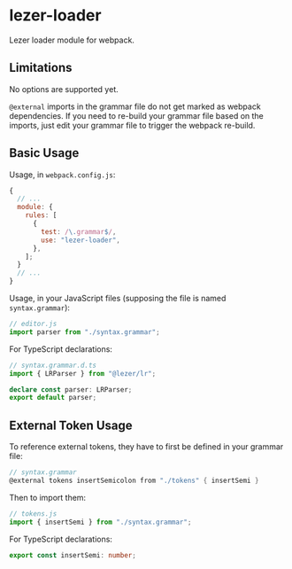 # lezer-loader

Lezer loader module for webpack.

## Limitations

No options are supported yet.

`@external` imports in the grammar file do not get marked as webpack dependencies. If you need to re-build your grammar file based on the imports, just edit your grammar file to trigger the webpack re-build.

## Basic Usage

Usage, in `webpack.config.js`:

```js
{
  // ...
  module: {
    rules: [
      {
        test: /\.grammar$/,
        use: "lezer-loader",
      },
    ];
  }
  // ...
}
```

Usage, in your JavaScript files (supposing the file is named `syntax.grammar`):

```js
// editor.js
import parser from "./syntax.grammar";
```

For TypeScript declarations:

```ts
// syntax.grammar.d.ts
import { LRParser } from "@lezer/lr";

declare const parser: LRParser;
export default parser;
```

## External Token Usage

To reference external tokens, they have to first be defined in your grammar file:

```c
// syntax.grammar
@external tokens insertSemicolon from "./tokens" { insertSemi }
```

Then to import them:

```js
// tokens.js
import { insertSemi } from "./syntax.grammar";
```

For TypeScript declarations:

```ts
export const insertSemi: number;
```
